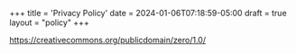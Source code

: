 +++
title = 'Privacy Policy'
date = 2024-01-06T07:18:59-05:00
draft = true
layout = "policy"
+++






https://creativecommons.org/publicdomain/zero/1.0/

